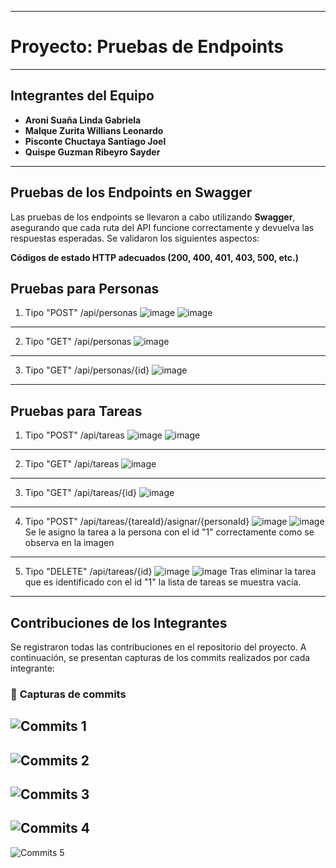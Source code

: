 --------------------------------------------
# Proyecto: Pruebas de Endpoints 
--------------------------------------------

## **Integrantes del Equipo**
- **Aroni Suaña Linda Gabriela**
- **Malque Zurita Willians Leonardo**
- **Pisconte Chuctaya Santiago Joel**
- **Quispe Guzman Ribeyro Sayder**

--------------------------------------------
## **Pruebas de los Endpoints en Swagger**

Las pruebas de los endpoints se llevaron a cabo utilizando **Swagger**, asegurando que cada ruta del API funcione correctamente y devuelva las respuestas esperadas. Se validaron los siguientes aspectos:

**Códigos de estado HTTP adecuados (200, 400, 401, 403, 500, etc.)**

## Pruebas para Personas
1. Tipo "POST"
/api/personas
![image](https://github.com/user-attachments/assets/f4d641a8-7300-448a-992b-eadc92f1e4e8)
![image](https://github.com/user-attachments/assets/de01f73c-4381-4323-97de-a1b2e2f04ac0)
--------------------------------------------
2. Tipo "GET"
/api/personas
![image](https://github.com/user-attachments/assets/b12fa605-bf9f-4435-9237-46440e0fc533)
--------------------------------------------
3. Tipo "GET"
/api/personas/{id}
![image](https://github.com/user-attachments/assets/1d99d752-4063-4650-91b4-6218141063c0)
--------------------------------------------
## Pruebas para Tareas
1. Tipo "POST"
/api/tareas
![image](https://github.com/user-attachments/assets/8d46671e-803b-4279-aefc-0b1a2da1f855)
![image](https://github.com/user-attachments/assets/0bd52878-2ed6-4a5e-a28b-9189a6c73a28)
--------------------------------------------
2. Tipo "GET"
/api/tareas
![image](https://github.com/user-attachments/assets/a03b5407-bd56-4964-bb15-4b9b2a5587cd)
--------------------------------------------
3. Tipo "GET"
/api/tareas/{id}
![image](https://github.com/user-attachments/assets/259de092-eff3-4ff1-9bbd-d6eac3691074)
--------------------------------------------
4. Tipo "POST"
/api/tareas/{tareaId}/asignar/{personaId}
![image](https://github.com/user-attachments/assets/b91ade74-c6d9-4783-a0b4-d882b8ed955e)
![image](https://github.com/user-attachments/assets/0de8784f-0006-430b-81d4-54233462858b)
Se le asigno la tarea a la persona con el id "1" correctamente como se observa en la imagen
--------------------------------------------
5. Tipo "DELETE"
/api/tareas/{id}
![image](https://github.com/user-attachments/assets/3b445ab2-92e1-402f-886b-9aeded752e73)
![image](https://github.com/user-attachments/assets/367216b5-b665-4e38-80e0-d2ce07113cfd)
Tras eliminar la tarea que es identificado con el id "1" la lista de tareas se muestra vacia.
--------------------------------------------
## **Contribuciones de los Integrantes**

Se registraron todas las contribuciones en el repositorio del proyecto. A continuación, se presentan capturas de los commits realizados por cada integrante:

### 📌 **Capturas de commits**

![Commits 1](https://github.com/user-attachments/assets/b9417e1a-c38a-4e8a-83b0-d8466c977666)
--------------------------------------------
![Commits 2](https://github.com/user-attachments/assets/d13888c1-1f42-4b5b-bc6d-3f9aefa81548)
--------------------------------------------
![Commits 3](https://github.com/user-attachments/assets/1928a6e5-2e19-4ce7-86d0-8cf13a6823d0)
--------------------------------------------
![Commits 4](https://github.com/user-attachments/assets/95805f8b-62f5-434b-8f6c-7d5f3b359200)
--------------------------------------------
![Commits 5](https://github.com/user-attachments/assets/5877a0fd-b7d5-46eb-bd40-1f1cb309a866)
